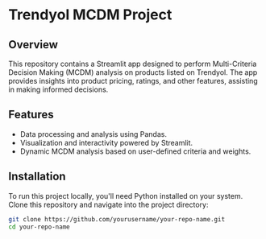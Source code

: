 # Trendyol MCDM Project

## Overview
This repository contains a Streamlit app designed to perform Multi-Criteria Decision Making (MCDM) analysis on products listed on Trendyol. The app provides insights into product pricing, ratings, and other features, assisting in making informed decisions.

## Features
- Data processing and analysis using Pandas.
- Visualization and interactivity powered by Streamlit.
- Dynamic MCDM analysis based on user-defined criteria and weights.

## Installation
To run this project locally, you'll need Python installed on your system. Clone this repository and navigate into the project directory:

```bash
git clone https://github.com/yourusername/your-repo-name.git
cd your-repo-name

